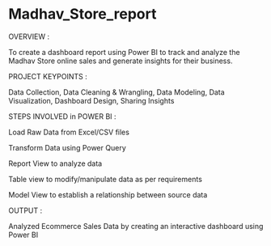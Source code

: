 # Madhav_Store_report

OVERVIEW :

To create a dashboard report using Power BI to track and analyze the Madhav Store online sales and generate insights for their business.

PROJECT  KEYPOINTS :

Data Collection,
Data Cleaning & Wrangling,
Data Modeling,
Data Visualization,
Dashboard Design,
Sharing Insights

STEPS INVOLVED in POWER BI :

Load Raw Data from Excel/CSV files

Transform Data using Power Query 

Report View to analyze data

Table view to modify/manipulate data as per requirements

Model View to establish a relationship between source data

OUTPUT :

Analyzed Ecommerce Sales Data by creating an interactive dashboard using Power BI



